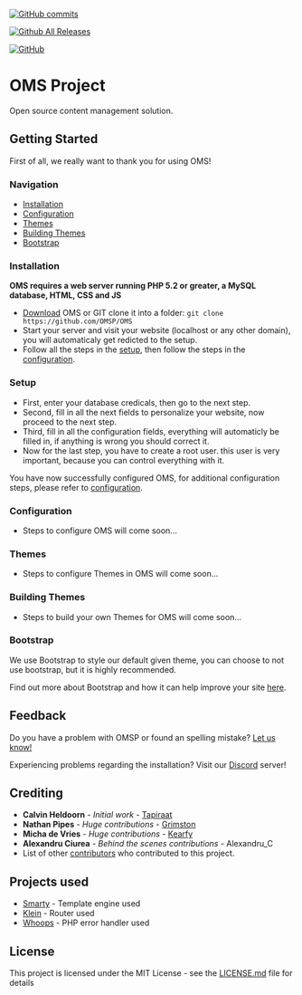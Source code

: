[![GitHub commits](https://img.shields.io/github/commits-since/OMSP/OMS/1.0.0.svg)](https://github.com/OMSP/OMS)

[![Github All Releases](https://img.shields.io/github/downloads/OMSP/OMS/total.svg)](https://github.com/OMSP/OMS/)

[![GitHub](https://img.shields.io/github/license/OMSP/OMS.svg)](https://github.com/OMSP/OMS/)


# OMS Project

Open source content management solution.

## Getting Started

First of all, we really want to thank you for using OMS!

### Navigation
* [Installation](#installation)
* [Configuration](#configuration)
* [Themes](#themes)
* [Building Themes](#building-themes)
* [Bootstrap](#bootstrap)

### Installation

**OMS requires a web server running PHP 5.2 or greater, a MySQL database, HTML, CSS and JS**
* [Download](https://github.com/OMSP/OMS/archive/master.zip) OMS or GIT clone it into a folder: ```git clone   https://github.com/OMSP/OMS```
* Start your server and visit your website (localhost or any other domain), you will automaticaly get redicted to the setup.
* Follow all the steps in the [setup](#setup), then follow the steps in the [configuration](#configuration).

### Setup

* First, enter your database credicals, then go to the next step.
* Second, fill in all the next fields to personalize your website, now proceed to the next step.
* Third, fill in all the configuration fields, everything will automaticly be filled in, if anything is wrong you should correct it.
* Now for the last step, you have to create a root user. this user is very important, because you can control everything with it.

You have now successfully configured OMS, for additional configuration steps, please refer to [configuration](#configuration).

### Configuration

* Steps to configure OMS will come soon...

### Themes

* Steps to configure Themes in OMS will come soon...

### Building Themes

* Steps to build your own Themes for OMS will come soon...

### Bootstrap

We use Bootstrap to style our default given theme, you can choose to not use bootstrap, but it is highly recommended.

Find out more about Bootstrap and how it can help improve your site [here](https://getbootstrap.com).

## Feedback

Do you have a problem with OMSP or found an spelling mistake? [Let us know!](https://omsp.org/feedback)

Experiencing problems regarding the installation? Visit our [Discord](https://discord.gg/SKvWQVb) server!

## Crediting

* **Calvin Heldoorn** - *Initial work* - [Tapiraat](https://calvin.ws)
* **Nathan Pipes** - *Huge contributions* - [Grimston](https://aussiehostingservices.com)
* **Micha de Vries** - *Huge contributions* - [Kearfy](https://mystem.tk)
* **Alexandru Ciurea** - *Behind the scenes contributions* - Alexandru_C
* List of other [contributors](https://github.com/OMSP/OMS/contributors) who contributed to this project.

## Projects used

* [Smarty](https://smarty.net) - Template engine used
* [Klein](https://github.com/klein/klein.php) - Router used
* [Whoops](https://github.com/filp/whoops) - PHP error handler used

## License

This project is licensed under the MIT License - see the [LICENSE.md](LICENSE) file for details
